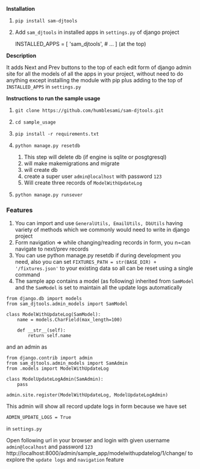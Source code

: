 **Installation**

1. `pip install sam-djtools`
2. Add `sam_djtools` in installed apps in `settings.py` of django project
   

    INSTALLED_APPS = [
       'sam_djtools',
       # ...
    ]
(at the top)

**Description**

It adds Next and Prev buttons to the top of each edit form of django admin site
for all the models of all the apps in your project, without need to do anything
except installing the module with pip plus adding to the top of `INSTALLED_APPS` in `settings.py`

**Instructions to run the sample usage**

1. `git clone https://github.com/humblesami/sam-djtools.git`
2. `cd sample_usage`
3. `pip install -r requirements.txt`
4. `python manage.py resetdb`
   1. This step will delete db (if engine is sqlite or posgtgresql)
   2. will make makemigrations and migrate 
   3. will create db
   4. create a super user `admin@localhost` with password `123`
   5. Will create three records of `ModelWithUpdateLog`

5. `python manage.py runsever`

### Features

1. You can import and use `GeneralUtils, EmailUtils, DbUtils` having variety of methods 
which we commonly would need to write in django project
2. Form navigation => while changing/reading records in form, you n=can navigate to next/prev records
3. You can use python manage.py resetdb if during development you need, also you can set 
`FIXTURES_PATH = str(BASE_DIR) + '/fixtures.json'` to your existing data
so all can be reset using a single command
4. The sample app contains a model (as following) inherited from `SamModel` and 
the `SamModel` is set to maintain all the update logs automatically

```
from django.db import models
from sam_djtools.admin_models import SamModel

class ModelWithUpdateLog(SamModel):
    name = models.CharField(max_length=100)

    def __str__(self):
        return self.name
```
and an admin as
```
from django.contrib import admin
from sam_djtools.admin_models import SamAdmin
from .models import ModelWithUpdateLog

class ModelUpdateLogAdmin(SamAdmin):
    pass

admin.site.register(ModelWithUpdateLog, ModelUpdateLogAdmin)
```
This admin will show all record update logs in form because we have set

```ADMIN_UPDATE_LOGS = True```

in `settings.py`

Open following url in your browser and login with given username `admin@localhost` and password `123`
   http://localhost:8000/admin/sample_app/modelwithupdatelog/1/change/
to explore the `update logs` and `navigation` feature 